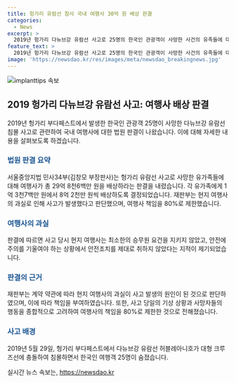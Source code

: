 ```yaml
---
title: 헝가리 유람선 참사 국내 여행사 30억 원 배상 판결
categories:
  - News
excerpt: >
  2019년 헝가리 다뉴브강 유람선 사고로 25명의 한국인 관광객이 사망한 사건의 유족들에 대한 국내 여행사의 배상액이 법정 판결에 따라 30억 원으로 확정됐다. 사고 당시 현지 여행사의 과실이 인정되며, 29억 8천6백만 원이 배상되지만, 여행사의 책임은 80%로 제한되었다. 유가족들에게 각각 1억 3천7백만 원에서 8억 2천만 원씩 배상될 예정이며, 이는 사망자의 일실수입 등을 고려한 결과이다. 해당 사고는 부다페스트에서 다뉴브강 유람선이 대형 크루즈선에 들이받혀 침몰한 사건으로, 현지 여행사의 안전조치 부재 등이 지적되었다. (사진=)
feature_text: >
  2019년 헝가리 다뉴브강 유람선 사고로 25명의 한국인 관광객이 사망한 사건의 유족들에 대한 국내 여행사의 배상액이 법정 판결에 따라 30억 원으로 확정됐다. 사고 당시 현지 여행사의 과실이 인정되며, 29억 8천6백만 원이 배상되지만, 여행사의 책임은 80%로 제한되었다. 유가족들에게 각각 1억 3천7백만 원에서 8억 2천만 원씩 배상될 예정이며, 이는 사망자의 일실수입 등을 고려한 결과이다. 해당 사고는 부다페스트에서 다뉴브강 유람선이 대형 크루즈선에 들이받혀 침몰한 사건으로, 현지 여행사의 안전조치 부재 등이 지적되었다. (사진=)
image: 'https://newsdao.kr/res/images/meta/newsdao_breakingnews.jpg'
---
```


<p><img src="https://newsdao.kr/res/images/meta/newsdao_breakingnews.jpg" alt="implanttips 속보" /></p>

<h2 data-ke-size="size26">2019 헝가리 다뉴브강 유람선 사고: 여행사 배상 판결</h2>

<p data-ke-size="size16">2019년 헝가리 부다페스트에서 발생한 한국인 관광객 25명이 사망한 다뉴브강 유람선 침몰 사고로 관련하여 국내 여행사에 대한 법원 판결이 나왔습니다. 이에 대해 자세한 내용을 살펴보도록 하겠습니다.</p>

<h3><b><span style="color: #1a5490;">법원 판결 요약</span></b></h3>

<p data-ke-size="size16">서울중앙지법 민사34부(김창모 부장판사)는 헝가리 유람선 사고로 사망한 유가족들에 대해 여행사가 총 29억 8천6백만 원을 배상하라는 판결을 내렸습니다. 각 유가족에게 1억 3천7백만 원에서 8억 2천만 원씩 배상하도록 결정되었습니다. 재판부는 현지 여행사의 과실로 인해 사고가 발생했다고 판단했으며, 여행사 책임을 80%로 제한했습니다.</p>

<h3><b><span style="color: #1a5490;">여행사의 과실</span></b></h3>

<p data-ke-size="size16">판결에 따르면 사고 당시 현지 여행사는 최소한의 승무원 요건을 지키지 않았고, 안전에 주의를 기울여야 하는 상황에서 안전조치를 제대로 취하지 않았다는 지적이 제기되었습니다.</p>

<h3><b><span style="color: #1a5490;">판결의 근거</span></b></h3>

<p data-ke-size="size16">재판부는 계약 약관에 따라 현지 여행사의 과실이 사고 발생의 원인이 된 것으로 판단하였으며, 이에 따라 책임을 부여하였습니다. 또한, 사고 당일의 기상 상황과 사망자들의 행동을 종합적으로 고려하여 여행사의 책임을 80%로 제한한 것으로 전해졌습니다.</p>

<h3><b><span style="color: #1a5490;">사고 배경</span></b></h3>

<p data-ke-size="size16">2019년 5월 29일, 헝가리 부다페스트에서 다뉴브강 유람선 허블레아니호가 대형 크루즈선에 충돌하여 침몰하면서 한국인 여행객 25명이 숨졌습니다.</p>
실시간 뉴스 속보는, <a href="https://newsdao.kr" rel="dofollow">https://newsdao.kr</a>


